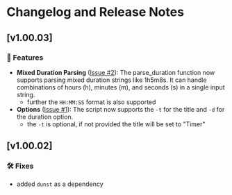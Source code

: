 # Changelog and Release Notes

## [v1.00.03]

### 🚀 Features

- **Mixed Duration Parsing** ([Issue #2](https://github.com/bitSheriff/dunst-timer/issues/2)): The parse_duration function now supports parsing mixed duration strings like 1h5m8s. It can handle combinations of hours (h), minutes (m), and seconds (s) in a single input string.
    - further the `HH:MM:SS` format is also supported
- **Options** ([Issue #1](https://github.com/bitSheriff/dunst-timer/issues/1)): The script now supports the `-t` for the title and `-d` for the duration option.
    - the `-t` is optional, if not provided the title will be set to "Timer"

## [v1.00.02]

### 🛠 Fixes

- added `dunst` as a dependency
